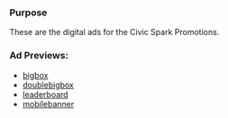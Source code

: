### Purpose

These are the digital ads for the Civic Spark Promotions.

### Ad Previews:

- [bigbox](bigbox/)
- [doublebigbox](doublebigbox/)
- [leaderboard](leaderboard/)
- [mobilebanner](mobilebanner/)

